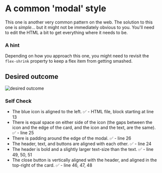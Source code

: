 # A common 'modal' style
This one is another very common pattern on the web. The solution to this one is _simple_... but it might not be immediately obvious to you. You'll need to edit the HTML a bit to get everything where it needs to be.

### A hint
Depending on how you approach this one, you might need to revisit the `flex-shrink` property to keep a flex item from getting smashed.

## Desired outcome

![desired outcome](./desired-outcome.png)

### Self Check

- The blue icon is aligned to the left. ✅ - HTML file, block starting at line 13
- There is equal space on either side of the icon (the gaps between the icon and the edge of the card, and the icon and the text, are the same). ✅ - line 25
- There is padding around the edge of the modal. ✅ - line 26
- The header, text, and buttons are aligned with each other. ✅ - line 24
- The header is bold and a slightly larger text-size than the text. ✅ - line 49, 50, 51
- The close button is vertically aligned with the header, and aligned in the top-right of the card. ✅ - line 46, 47, 48
